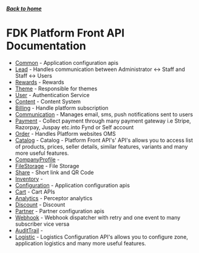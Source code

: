##### [Back to home](../../README.md)

# FDK Platform Front API Documentation


* [Common](COMMON.md) - Application configuration apis 
* [Lead](LEAD.md) - Handles communication between Administrator <-> Staff and Staff <-> Users 
* [Rewards](REWARDS.md) - Rewards 
* [Theme](THEME.md) - Responsible for themes 
* [User](USER.md) - Authentication Service 
* [Content](CONTENT.md) - Content System 
* [Billing](BILLING.md) - Handle platform subscription 
* [Communication](COMMUNICATION.md) - Manages email, sms, push notifications sent to users 
* [Payment](PAYMENT.md) - Collect payment through many payment gateway i.e Stripe, Razorpay, Juspay etc.into Fynd or Self account 
* [Order](ORDER.md) - Handles Platform websites OMS 
* [Catalog](CATALOG.md) - Catalog - Platform Front API's' API's allows you to access list of products, prices, seller details, similar features, variants and many more useful features.  
* [CompanyProfile](COMPANYPROFILE.md) -  
* [FileStorage](FILESTORAGE.md) - File Storage 
* [Share](SHARE.md) - Short link and QR Code 
* [Inventory](INVENTORY.md) -  
* [Configuration](CONFIGURATION.md) - Application configuration apis 
* [Cart](CART.md) - Cart APIs 
* [Analytics](ANALYTICS.md) - Perceptor analytics 
* [Discount](DISCOUNT.md) - Discount 
* [Partner](PARTNER.md) - Partner configuration apis 
* [Webhook](WEBHOOK.md) - Webhook dispatcher with retry and one event to many subscriber vice versa 
* [AuditTrail](AUDITTRAIL.md) -  
* [Logistic](LOGISTIC.md) - Logistics Configuration API's allows you to configure zone, application logistics and many more useful features.  
